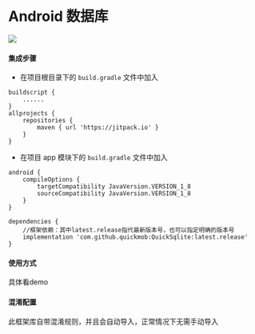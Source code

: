 # Android 数据库

  [![](https://jitpack.io/v/quickmob/QuickSqlite.svg)](https://jitpack.io/#quickmob/QuickSqlite)

#### 集成步骤

* 在项目根目录下的 `build.gradle` 文件中加入

```
buildscript {
    ......
}
allprojects {
    repositories {
        maven { url 'https://jitpack.io' }
    }
}
```

* 在项目 app 模块下的 `build.gradle` 文件中加入

```
android {
    compileOptions {
        targetCompatibility JavaVersion.VERSION_1_8
        sourceCompatibility JavaVersion.VERSION_1_8
    }
}

dependencies {
    //框架依赖：其中latest.release指代最新版本号，也可以指定明确的版本号
    implementation 'com.github.quickmob:QuickSqlite:latest.release'
}
```

#### 使用方式
  具体看demo

#### 混淆配置
  此框架库自带混淆规则，并且会自动导入，正常情况下无需手动导入
